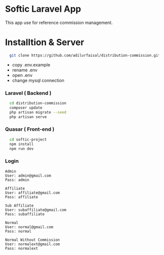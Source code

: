 
# Softic Laravel App

This app use for reference commission management.



# Installtion & Server #
```bash
  git clone https://github.com/adilurfaisal/distribution-commission.git
```
- copy .env.example
- rename .env
- open .env
- change mysql connection

### Laravel ( Backend ) ###
```bash
  cd distribution-commission
  composer update
  php artisan migrate --seed
  php artisan serve
```

### Quasar ( Front-end ) ###
```bash
  cd softic-project
  npm install
  npm run dev
```


### Login  ###

```
Admin
User: admin@gmail.com
Pass: admin
```
```
Affiliate
User: affiliate@gmail.com
Pass: affiliate
```
```
Sub Affiliate
User: subaffiliate@gmail.com
Pass: subaffiliate
```
```
Normal
User: normal@gmail.com
Pass: normal
```
```
Normal Without Commission
User: normalext@gmail.com
Pass: normalext
```